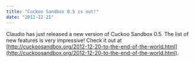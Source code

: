 ```yaml
---
title: "Cuckoo Sandbox 0.5 is out!"
date: "2012-12-21"
---
```


Claudio has just released a new version of Cuckoo Sandbox 0.5. The list of new features is very impressive! Check it out at [http://cuckoosandbox.org/2012-12-20-to-the-end-of-the-world.html](http://cuckoosandbox.org/2012-12-20-to-the-end-of-the-world.html).
